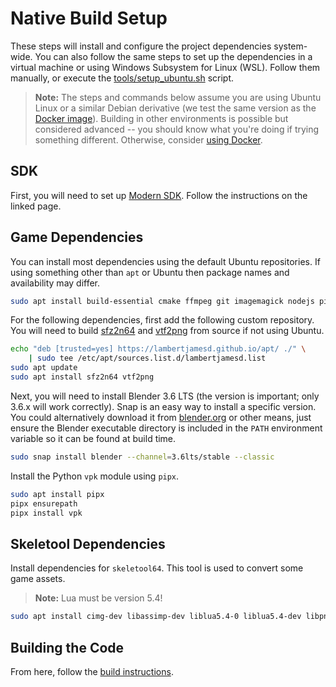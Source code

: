 # Native Build Setup

These steps will install and configure the project dependencies system-wide.
You can also follow the same steps to set up the dependencies in a virtual
machine or using Windows Subsystem for Linux (WSL). Follow them manually, or
execute the [tools/setup_ubuntu.sh](../../tools/setup_ubuntu.sh) script.

> **Note:** The steps and commands below assume you are using Ubuntu Linux or
a similar Debian derivative (we test the same version as the
[Docker image](../../Dockerfile#L1)). Building in other environments is possible
but considered advanced -- you should know what you're doing if trying something
different. Otherwise, consider [using Docker](./docker_setup.md).

## SDK

First, you will need to set up
[Modern SDK](https://crashoveride95.github.io/n64hbrew/modernsdk/startoff.html).
Follow the instructions on the linked page.

## Game Dependencies

You can install most dependencies using the default Ubuntu repositories.
If using something other than `apt` or Ubuntu then package names and
availability may differ.

```sh
sudo apt install build-essential cmake ffmpeg git imagemagick nodejs pip pipx python3 sox unzip
```

For the following dependencies, first add the following custom repository.
You will need to build [sfz2n64](https://github.com/lambertjamesd/sfz2n64) and
[vtf2png](https://github.com/eXeC64/vtf2png) from source if not using Ubuntu.

```sh
echo "deb [trusted=yes] https://lambertjamesd.github.io/apt/ ./" \
    | sudo tee /etc/apt/sources.list.d/lambertjamesd.list
sudo apt update
sudo apt install sfz2n64 vtf2png
```

Next, you will need to install Blender 3.6 LTS (the version is important; only
3.6.x will work correctly). Snap is an easy way to install a specific version.
You could alternatively download it from
[blender.org](https://download.blender.org/release/Blender3.6/) or other means,
just ensure the Blender executable directory is included in the `PATH`
environment variable so it can be found at build time.

```sh
sudo snap install blender --channel=3.6lts/stable --classic
```

Install the Python `vpk` module using `pipx`.

```sh
sudo apt install pipx
pipx ensurepath
pipx install vpk
```

## Skeletool Dependencies

Install dependencies for `skeletool64`. This tool is used to convert some game
assets.

> **Note:** Lua must be version 5.4!

```sh
sudo apt install cimg-dev libassimp-dev liblua5.4-0 liblua5.4-dev libpng-dev libtiff-dev libyaml-cpp-dev lua5.4
```

## Building the Code

From here, follow the [build instructions](./building.md).
